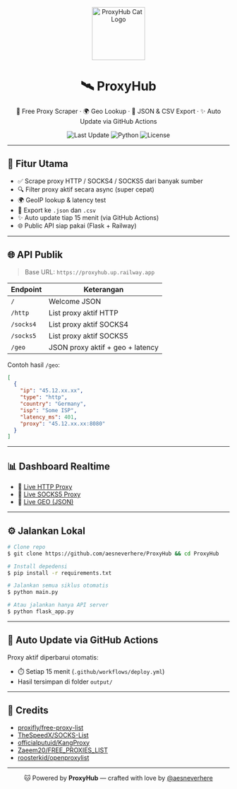 <p align="center">
  <img src="https://github.com/images/mona-whisper.gif" width="120" alt="ProxyHub Cat Logo" />
</p>

<h1 align="center">🛰️ ProxyHub</h1>

<p align="center">
  🔌 Free Proxy Scraper · 🌍 Geo Lookup · 📄 JSON & CSV Export · ✨ Auto Update via GitHub Actions
</p>

<p align="center">
  <img alt="Last Update" src="https://github.com/aesneverhere/ProxyHub/actions/workflows/deploy.yml/badge.svg">
  <img alt="Python" src="https://img.shields.io/badge/Python-3.10+-blue?style=flat-square">
  <img alt="License" src="https://img.shields.io/github/license/aesneverhere/ProxyHub?style=flat-square">
</p>

---

## 🚀 Fitur Utama

* ✅ Scrape proxy HTTP / SOCKS4 / SOCKS5 dari banyak sumber
* 🔍 Filter proxy aktif secara async (super cepat)
* 🌍 GeoIP lookup & latency test
* 📄 Export ke `.json` dan `.csv`
* ✨ Auto update tiap 15 menit (via GitHub Actions)
* 🌐 Public API siap pakai (Flask + Railway)

---

## 🌐 API Publik

> Base URL: `https://proxyhub.up.railway.app`

| Endpoint  | Keterangan                       |
| --------- | -------------------------------- |
| `/`       | Welcome JSON                     |
| `/http`   | List proxy aktif HTTP            |
| `/socks4` | List proxy aktif SOCKS4          |
| `/socks5` | List proxy aktif SOCKS5          |
| `/geo`    | JSON proxy aktif + geo + latency |

Contoh hasil `/geo`:

```json
[
  {
    "ip": "45.12.xx.xx",
    "type": "http",
    "country": "Germany",
    "isp": "Some ISP",
    "latency_ms": 401,
    "proxy": "45.12.xx.xx:8080"
  }
]
```

---

## 📊 Dashboard Realtime

* 🔗 [Live HTTP Proxy](https://proxyhub.up.railway.app/http)
* 🔗 [Live SOCKS5 Proxy](https://proxyhub.up.railway.app/socks5)
* 🔗 [Live GEO (JSON)](https://proxyhub.up.railway.app/geo)

---

## ⚙️ Jalankan Lokal

```bash
# Clone repo
$ git clone https://github.com/aesneverhere/ProxyHub && cd ProxyHub

# Install depedensi
$ pip install -r requirements.txt

# Jalankan semua siklus otomatis
$ python main.py

# Atau jalankan hanya API server
$ python flask_app.py
```

---

## 🔄 Auto Update via GitHub Actions

Proxy aktif diperbarui otomatis:

* ⏱️ Setiap 15 menit (`.github/workflows/deploy.yml`)
* Hasil tersimpan di folder `output/`

---

## 👥 Credits

* [proxifly/free-proxy-list](https://github.com/proxifly/free-proxy-list)
* [TheSpeedX/SOCKS-List](https://github.com/TheSpeedX/SOCKS-List)
* [officialputuid/KangProxy](https://github.com/officialputuid/KangProxy)
* [Zaeem20/FREE\_PROXIES\_LIST](https://github.com/Zaeem20/FREE_PROXIES_LIST)
* [roosterkid/openproxylist](https://github.com/roosterkid/openproxylist)

---

<p align="center">
  🐱 Powered by <strong>ProxyHub</strong> — crafted with love by <a href="https://github.com/aesneverhere">@aesneverhere</a>
</p>
